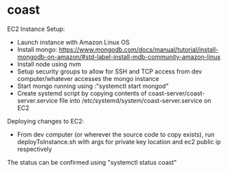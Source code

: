 # coast

EC2 Instance Setup: 
- Launch instance with Amazon Linux OS
- Install mongo: https://www.mongodb.com/docs/manual/tutorial/install-mongodb-on-amazon/#std-label-install-mdb-community-amazon-linux
- Install node using nvm 
- Setup security groups to allow for SSH and TCP access from dev computer/whatever accesses the mongo instance
- Start mongo running using :"systemctl start mongod"
- Create systemd script by copying contents of coast-server/coast-server.service file into /etc/systemd/system/coast-server.service on EC2

Deploying changes to EC2:
- From dev computer (or wherever the source code to copy exists), run deployToInstance.sh with args for private key location and ec2 public ip respectively

The status can be confirmed using "systemctl status coast"